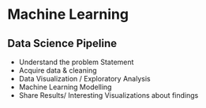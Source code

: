 # Machine Learning

Data Science Pipeline
----------------------
- Understand the problem Statement
- Acquire data & cleaning
- Data Visualization / Exploratory Analysis
- Machine Learning Modelling
- Share Results/ Interesting Visualizations about findings